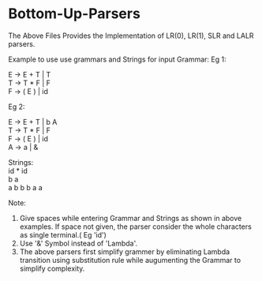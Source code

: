 # Bottom-Up-Parsers
The Above Files Provides the Implementation of LR(0), LR(1), SLR and LALR parsers.

Example to use use grammars and Strings for input
Grammar:
Eg 1:

E -> E + T | T    
T -> T * F | F    
F -> ( E ) | id    

Eg 2:

E -> E + T | b A   
T -> T * F | F    
F -> ( E ) | id   
A -> a | &   

Strings:    
id * id   
b a   
a b b b a a     

Note: 
1) Give spaces while entering Grammar and Strings as shown in above examples. If space not given, the parser consider the whole characters as single terminal.( Eg 'id')
2) Use '&' Symbol instead of 'Lambda'.
3) The above parsers first simplify grammer by eliminating Lambda transition using substitution rule while augumenting the Grammar to simplify complexity.
